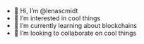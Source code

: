 - 👋 Hi, I’m @lenascmidt
- 👀 I’m interested in cool things
- 🌱 I’m currently learning about blockchains
- 💞️ I’m looking to collaborate on cool things


<!---
lenascmidt/lenascmidt is a ✨ special ✨ repository because its `README.md` (this file) appears on your GitHub profile.
You can click the Preview link to take a look at your changes.
--->
